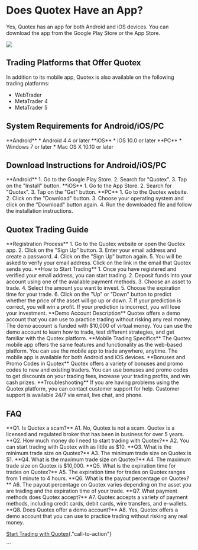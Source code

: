 # Does Quotex Have an App?

Yes, Quotex has an app for both Android and iOS devices. You can
download the app from the Google Play Store or the App Store.

[![](https://static.quotex.io/files/10_en/300_250.jpg)](https://traff.sbs/brokerqxlid)

## Trading Platforms that Offer Quotex

In addition to its mobile app, Quotex is also available on the following
trading platforms:

-   WebTrader
-   MetaTrader 4
-   MetaTrader 5

## System Requirements for Android/iOS/PC

\*\*Android\*\* \* Android 4.4 or later \*\*iOS\*\* \* iOS 10.0 or later
\*\*PC\*\* \* Windows 7 or later \* Mac OS X 10.10 or later

## Download Instructions for Android/iOS/PC

\*\*Android\*\* 1. Go to the Google Play Store. 2. Search for
"Quotex". 3. Tap on the "Install" button. \*\*iOS\*\* 1. Go
to the App Store. 2. Search for "Quotex". 3. Tap on the
"Get" button. \*\*PC\*\* 1. Go to the Quotex website. 2. Click on
the "Download" button. 3. Choose your operating system and click
on the "Download" button again. 4. Run the downloaded file and
follow the installation instructions.

## Quotex Trading Guide

\*\*Registration Process\*\* 1. Go to the Quotex website or open the
Quotex app. 2. Click on the "Sign Up" button. 3. Enter your email
address and create a password. 4. Click on the "Sign Up" button
again. 5. You will be asked to verify your email address. Click on the
link in the email that Quotex sends you. \*\*How to Start Trading\*\* 1.
Once you have registered and verified your email address, you can start
trading. 2. Deposit funds into your account using one of the available
payment methods. 3. Choose an asset to trade. 4. Select the amount you
want to invest. 5. Choose the expiration time for your trade. 6. Click
on the "Up" or "Down" button to predict whether the price of
the asset will go up or down. 7. If your prediction is correct, you will
win a profit. If your prediction is incorrect, you will lose your
investment. \*\*Demo Account Description\*\* Quotex offers a demo
account that you can use to practice trading without risking any real
money. The demo account is funded with \$10,000 of virtual money. You
can use the demo account to learn how to trade, test different
strategies, and get familiar with the Quotex platform. \*\*Mobile
Trading Specifics\*\* The Quotex mobile app offers the same features and
functionality as the web-based platform. You can use the mobile app to
trade anywhere, anytime. The mobile app is available for both Android
and iOS devices. \*\*Bonuses and Promo Codes in Quotex\*\* Quotex offers
a variety of bonuses and promo codes to new and existing traders. You
can use bonuses and promo codes to get discounts on your trading fees,
increase your trading profits, and win cash prizes.
\*\*Troubleshooting\*\* If you are having problems using the Quotex
platform, you can contact customer support for help. Customer support is
available 24/7 via email, live chat, and phone.

## FAQ

\*\*Q1. Is Quotex a scam?\*\* A1. No, Quotex is not a scam. Quotex is a
licensed and regulated broker that has been in business for over 5
years. \*\*Q2. How much money do I need to start trading with
Quotex?\*\* A2. You can start trading with Quotex with as little as
\$10. \*\*Q3. What is the minimum trade size on Quotex?\*\* A3. The
minimum trade size on Quotex is \$1. \*\*Q4. What is the maximum trade
size on Quotex?\*\* A4. The maximum trade size on Quotex is \$10,000.
\*\*Q5. What is the expiration time for trades on Quotex?\*\* A5. The
expiration time for trades on Quotex ranges from 1 minute to 4 hours.
\*\*Q6. What is the payout percentage on Quotex?\*\* A6. The payout
percentage on Quotex varies depending on the asset you are trading and
the expiration time of your trade. \*\*Q7. What payment methods does
Quotex accept?\*\* A7. Quotex accepts a variety of payment methods,
including credit cards, debit cards, wire transfers, and e-wallets.
\*\*Q8. Does Quotex offer a demo account?\*\* A8. Yes, Quotex offers a
demo account that you can use to practice trading without risking any
real money.

[Start Trading with
Quotex](\%22https://traff.sbs/quotexonelink\%22){."call-to-action"}

\`\`\`

